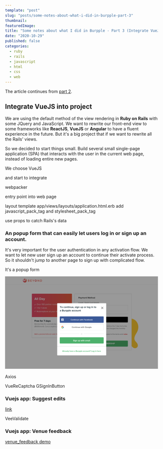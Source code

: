 ```yaml
---
template: "post"
slug: "posts/some-notes-about-what-i-did-in-burpple-part-3"
thumbnail:
featuredImage:
title: "Some notes about what I did in Burpple - Part 3 (Integrate VueJS)"
date: "2020-10-29"
published: false
categories:
  - ruby
  - rails
  - javascript
  - html
  - css
  - web
---
```


The article continues from [part 2](/posts/some-notes-about-what-i-did-in-burpple-part-2).

## Integrate VueJS into project

We are using the default method of the view rendering in **Ruby on Rails** with some JQuery and JavaScript. We want to rewrite our front-end view to some frameworks like **ReactJS**, **VueJS** or **Angular** to have a fluent experience in the future. But it's a big project that if we want to rewrite all the Rails' views.

So we decided to start things small. Build several small single-page application (SPA) that interacts with the user in the current web page, instead of loading entire new pages.

We choose VueJS

and start to integrate

webpacker

entry point into web page

layout template app/views/layouts/application.html.erb
add javascript_pack_tag and stylesheet_pack_tag

use props to catch Rails's data

### An popup form that can easily let users log in or sign up an account.

It's very important for the user authentication in any activation flow. We want to let new user sign up an account to continue their activate process. So it shouldn't jump to another page to sign up with complicated flow.

It's a popup form

![A popup form to let users sign up or log in to an account during activation flow.](web-signup-login-popup.png)

Axios

VueReCaptcha
GSignInButton

### Vuejs app: Suggest edits

[link](https://www.burpple.com/the-beast-1/suggest_edits)

VeeValidate

### Vuejs app: Venue feedback

[venue_feedback demo](https://www.burpple.com/the-beast-1/venue_feedback)
